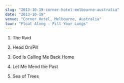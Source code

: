 ```yaml
---
slug: "2013-10-19-corner-hotel-melbourne-australia"
date: "2013-10-19"
venue: "Corner Hotel, Melbourne, Australia"
tour: "Float Along - Fill Your Lungs"
---
```



 1. The Raid

 2. Head On/Pill

 3. God Is Calling Me Back Home

 4. Let Me Mend the Past

 5. Sea of Trees



